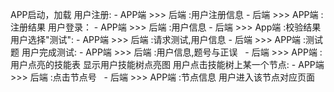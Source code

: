 APP启动，加载
用户注册:
    - APP端 >>> 后端   :用户注册信息
    - 后端  >>> APP端  :注册结果
用户登录：
    - APP端 >>> 后端   :用户信息
    - 后端  >>> App端  :校验结果
用户选择"测试":
    - APP端 >>> 后端   :请求测试,用户信息
    - 后端  >>> APP端  :测试题
用户完成测试:
    - APP端 >>> 后端   :用户信息,题号与正误
    - 后端  >>> APP端  :用户点亮的技能表
显示用户技能树点亮图
用户点击技能树上某一个节点:
    - APP端 >>> 后端   :点击节点号
    - 后端  >>> APP端  :节点信息
用户进入该节点对应页面
